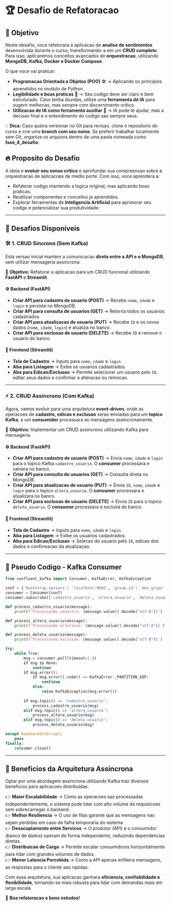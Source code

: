 # 🏆 Desafio de Refatoracao

## 🎯 Objetivo

Neste desafio, voce refatorara a aplicacao de **analise de sentimentos** desenvolvida durante o curso, transformando-a em um **CRUD completo**. Para isso, aplicaremos conceitos avancados de **orquestracao**, utilizando **MongoDB, Kafka, Docker e Docker Compose**.

O que voce vai praticar:
- **Programacao Orientada a Objetos (POO)** 🛠️ → Aplicando os principios aprendidos no modulo de Python.
- **Legibilidade e boas praticas** 📌 → Seu codigo deve ser claro e bem estruturado. Caso tenha duvidas, utilize uma **ferramenta de IA** para sugerir melhorias, mas sempre com discernimento critico.
- **Utilizacao de IA como ferramenta auxiliar** 🤖 → IA pode te ajudar, mas a decisao final e o entendimento do codigo sao sempre seus.

💡 **Dica:** Caso queira versionar no Git para revisao, clone o repositorio do curso e crie uma **branch com seu nome**. Se preferir trabalhar localmente sem Git, organize os arquivos dentro de uma pasta nomeada como **fase_4_desafio**.

## 🔥 Proposito do Desafio

A ideia e **evoluir seu senso critico** e aprofundar sua compreensao sobre a orquestracao de aplicacoes de medio porte. Com isso, voce aprendera a:
- Refatorar codigo mantendo a logica original, mas aplicando boas praticas.
- Reutilizar componentes e conceitos ja aprendidos.
- Explorar ferramentas de **Inteligencia Artificial** para aprimorar seu codigo e potencializar sua produtividade.

---

## 🚀 Desafios Disponiveis

### 🛠️ 1. CRUD Sincrono (Sem Kafka)  
Esta versao inicial mantem a comunicacao **direta entre a API e o MongoDB**, sem utilizar mensageria assincrona.

📌 **Objetivo:** Refatorar a aplicacao para um CRUD funcional utilizando **FastAPI** e **Streamlit**.

#### ⚙️ Backend (FastAPI)
- **Criar API para cadastro de usuario (POST)** → Recebe `nome`, `idade` e `login` e persiste no MongoDB.
- **Criar API para consulta de usuarios (GET)** → Retorna todos os usuarios cadastrados.
- **Criar API para atualizacao de usuario (PUT)** → Recebe `ID` e os novos dados (`nome`, `idade`, `login`) e atualiza no banco.
- **Criar API para exclusao de usuario (DELETE)** → Recebe `ID` e remove o usuario do banco.

#### 🎨 Frontend (Streamlit)
- **Tela de Cadastro** → Inputs para `nome`, `idade` e `login`.
- **Aba para Listagem** → Exibe os usuarios cadastrados.
- **Aba para Edicao/Exclusao** → Permite selecionar um usuario pelo `ID`, editar seus dados e confirmar a alteracao ou remocao.

---

### ⚡ 2. CRUD Assincrono (Com Kafka)  
Agora, vamos evoluir para uma arquitetura **event-driven**, onde as operacoes de **cadastro, edicao e exclusao** serao enviadas para um **topico Kafka**, e um **consumidor** processara as mensagens assincronamente.

📌 **Objetivo:** Implementar um CRUD assincrono utilizando Kafka para mensageria.

#### ⚙️ Backend (FastAPI)
- **Criar API para cadastro de usuario (POST)** → Envia `nome`, `idade` e `login` para o topico Kafka `cadastro_usuario`. O **consumer** processara e salvara no banco.
- **Criar API para consulta de usuarios (GET)** → Consulta direta no MongoDB.
- **Criar API para atualizacao de usuario (PUT)** → Envia `ID`, `nome`, `idade` e `login` para o topico `altera_usuario`. O **consumer** processara e atualizara no banco.
- **Criar API para exclusao de usuario (DELETE)** → Envia `ID` para o topico `deleta_usuario`. O **consumer** processara e excluirá do banco.

#### 🎨 Frontend (Streamlit)
- **Tela de Cadastro** → Inputs para `nome`, `idade` e `login`.
- **Aba para Listagem** → Exibe os usuarios cadastrados.
- **Aba para Edicao/Exclusao** → Selecao do usuario pelo `ID`, edicao dos dados e confirmacao da atualizacao.

---

## 📝 Pseudo Codigo - Kafka Consumer  

```python
from confluent_kafka import Consumer, KafkaError, KafkaException

conf = {'bootstrap.servers': 'localhost:9092', 'group.id': 'meu_grupo', 'auto.offset.reset': 'earliest'}
consumer = Consumer(conf)
consumer.subscribe(['cadastro_usuario', 'altera_usuario', 'deleta_usuario'])

def process_cadastro_usuario(message):
    print(f'Processando cadastro: {message.value().decode("utf-8")}')

def process_altera_usuario(message):
    print(f'Processando alteracao: {message.value().decode("utf-8")}')

def process_deleta_usuario(message):
    print(f'Processando exclusao: {message.value().decode("utf-8")}')

try:
    while True:
        msg = consumer.poll(timeout=1.0)
        if msg is None:
            continue
        if msg.error():
            if msg.error().code() == KafkaError._PARTITION_EOF:
                continue
            else:
                raise KafkaException(msg.error())
        
        if msg.topic() == 'cadastro_usuario':
            process_cadastro_usuario(msg)
        elif msg.topic() == 'altera_usuario':
            process_altera_usuario(msg)
        elif msg.topic() == 'deleta_usuario':
            process_deleta_usuario(msg)

except KeyboardInterrupt:
    pass
finally:
    consumer.close()
```

---

## 🌟 Beneficios da Arquitetura Assincrona  

Optar por uma abordagem assincrona utilizando Kafka traz diversos beneficios para aplicacoes distribuidas:

👉 **Maior Escalabilidade** → Como as operacoes sao processadas independentemente, o sistema pode lidar com alto volume de requisicoes sem sobrecarregar o backend.  
👉 **Melhor Resiliencia** → O uso de filas garante que as mensagens nao sejam perdidas em caso de falha temporaria do sistema.  
👉 **Desacoplamento entre Servicos** → O produtor (API) e o consumidor (banco de dados) operam de forma independente, reduzindo dependencias diretas.  
👉 **Distribuicao de Carga** → Permite escalar consumidores horizontalmente para lidar com grandes volumes de dados.  
👉 **Menor Latencia Percebida** → Como a API apenas enfileira mensagens, as respostas para o cliente sao rapidas.  

Com essa arquitetura, sua aplicacao ganhara **eficiencia, confiabilidade e flexibilidade**, tornando-se mais robusta para lidar com demandas reais em larga escala.  

🚀 **Boa refatoracao e bons estudos!**  
